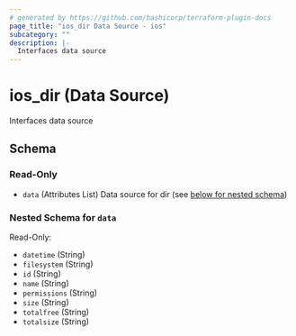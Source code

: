```yaml
---
# generated by https://github.com/hashicorp/terraform-plugin-docs
page_title: "ios_dir Data Source - ios"
subcategory: ""
description: |-
  Interfaces data source
---
```


# ios_dir (Data Source)

Interfaces data source



<!-- schema generated by tfplugindocs -->
## Schema

### Read-Only

- `data` (Attributes List) Data source for dir (see [below for nested schema](#nestedatt--data))

<a id="nestedatt--data"></a>
### Nested Schema for `data`

Read-Only:

- `datetime` (String)
- `filesystem` (String)
- `id` (String)
- `name` (String)
- `permissions` (String)
- `size` (String)
- `totalfree` (String)
- `totalsize` (String)
